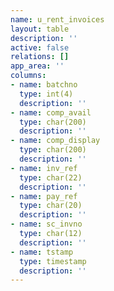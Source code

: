 ```yaml
---
name: u_rent_invoices
layout: table
description: ''
active: false
relations: []
app_area: ''
columns:
- name: batchno
  type: int(4)
  description: ''
- name: comp_avail
  type: char(200)
  description: ''
- name: comp_display
  type: char(200)
  description: ''
- name: inv_ref
  type: char(22)
  description: ''
- name: pay_ref
  type: char(20)
  description: ''
- name: sc_invno
  type: char(12)
  description: ''
- name: tstamp
  type: timestamp
  description: ''
---
```



